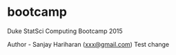 # bootcamp

Duke StatSci Computing Bootcamp 2015

Author - Sanjay Hariharan (xxx@gmail.com)
Test change
